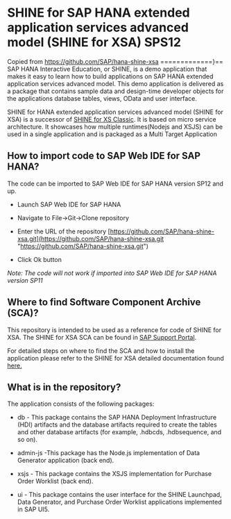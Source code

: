 SHINE for SAP HANA extended application services advanced model (SHINE for XSA) SPS12
================
Copied from https://github.com/SAP/hana-shine-xsa
=============}==
SAP HANA Interactive Education, or SHINE, is a demo application that makes it easy to learn how to build applications on SAP HANA extended application services advanced model. This demo application is delivered as a package that contains sample data and design-time developer objects for the applications database tables, views, OData and user interface. 

SHINE for HANA extended application services advanced model (SHINE for XSA) is a successor of [SHINE for XS Classic](https://github.com/SAP/hana-shine/ "SHINE for XS Classic"). It is based on micro service architecture. It showcases how multiple runtimes(Nodejs and XSJS) can be used in a single application and is packaged as a Multi Target Application



## How to import code to SAP Web IDE for SAP HANA?

The code can be imported to SAP Web IDE for SAP HANA version SP12 and up. 

- Launch SAP Web IDE for SAP HANA


- Navigate to File->Git->Clone repository


- Enter the URL of the repository [https://github.com/SAP/hana-shine-xsa.git](https://github.com/SAP/hana-shine-xsa.git "https://github.com/SAP/hana-shine-xsa.git") 
- Click Ok button

*Note: The code will not work if imported into SAP Web IDE for SAP HANA version SP11*

## Where to find Software Component Archive (SCA)?
This repository is intended to be used as a reference for code of SHINE for XSA. The SHINE for XSA SCA can be found in [SAP Support Portal](https://support.sap.com/patches "SAP Support Portal"). 

For detailed steps on where to find the SCA and how to install the application please refer to the SHINE for XSA detailed documentation found [here.](http://help.sap.com/hana/SAP_HANA_Interactive_Education_SHINE_for_SAP_HANA_XS_Advanced_Model_en.pdf)

## What is in the repository?

The application consists of the following packages:


- db - This package contains the SAP HANA Deployment Infrastructure (HDI) artifacts and the database artifacts required to create the tables and other database artifacts (for example, .hdbcds, .hdbsequence, and so on).


- admin-js -This package has the Node.js implementation of Data Generator application (back end).


- xsjs - This package contains the XSJS implementation for Purchase Order Worklist (back end).


- ui - This package contains the user interface for the SHINE Launchpad, Data Generator, and Purchase Order Worklist applications implemented in SAP UI5.

